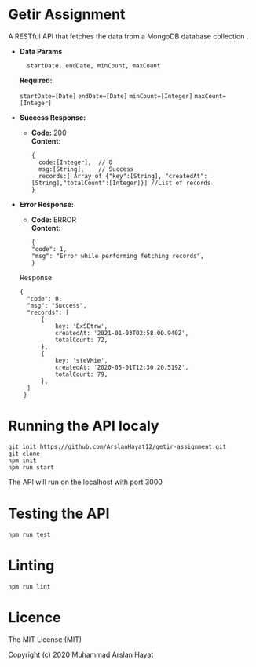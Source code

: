 # Getir Assignment
A RESTful API that fetches the data from a MongoDB database collection .

* **Data Params**

  ```
    startDate, endDate, minCount, maxCount
  ```
   **Required:**
 
   `startDate=[Date]`
   `endDate=[Date]`
   `minCount=[Integer]`
   `maxCount=[Integer]`
   
* **Success Response:**
  
  * **Code:** 200 <br />
    **Content:** 
     ``` 
    {  
       code:[Integer],  // 0
       msg:[String],    // Success
       records:[ Array of {"key":[String], "createdAt":[String],"totalCount":[Integer]}] //List of records
    }
    ```

* **Error Response:**


  * **Code:**  ERROR <br />
    **Content:**
      ```
      {
      "code": 1,
      "msg": "Error while performing fetching records",
      }
     ```


  Response
  
  ```
  {
    "code": 0,
    "msg": "Success",
    "records": [
        {
            key: 'ExSEtrw',
            createdAt: '2021-01-03T02:58:00.940Z',
            totalCount: 72,
        },
        {
            key: 'steVMie',
            createdAt: '2020-05-01T12:30:20.519Z',
            totalCount: 79,
        },
    ]
   }
  
  ```
  
# Running the API localy 

```
git init https://github.com/ArslanHayat12/getir-assignment.git
git clone
npm init
npm run start
```
The API will run on the localhost with port 3000

# Testing the API
```
npm run test
```

# Linting
```
npm run lint
```

# Licence
The MIT License (MIT)

Copyright (c) 2020 Muhammad Arslan Hayat